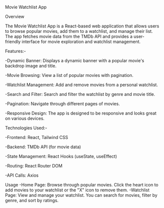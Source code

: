 Movie Watchlist App

Overview

The Movie Watchlist App is a React-based web application that allows users to browse popular movies, add them to a watchlist, and manage their list. The app fetches movie data from the TMDb API and provides a user-friendly interface for movie exploration and watchlist management.

Features:-

-Dynamic Banner: Displays a dynamic banner with a popular movie's backdrop image and title.

-Movie Browsing: View a list of popular movies with pagination.

-Watchlist Management: Add and remove movies from a personal watchlist.

-Search and Filter: Search and filter the watchlist by genre and movie title.

-Pagination: Navigate through different pages of movies.

-Responsive Design: The app is designed to be responsive and looks great on various devices.

Technologies Used:-

-Frontend: React, Tailwind CSS

-Backend: TMDb API (for movie data)

-State Management: React Hooks (useState, useEffect)


-Routing: React Router DOM

-API Calls: Axios

Usage
-Home Page: Browse through popular movies. Click the heart icon to add movies to your watchlist or the "X" icon to remove them.
-Watchlist Page: View and manage your watchlist. You can search for movies, filter by genre, and sort by ratings.
